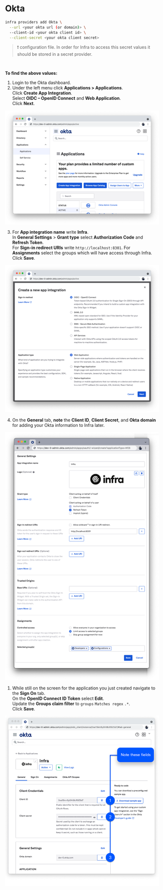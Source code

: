 # Okta

```bash
infra providers add Okta \
  --url <your okta url (or domain)> \
  --client-id <your okta client id> \
  --client-secret <your okta client secret>
```
> :exclamation: configuration file. In order for Infra to access this secret values it should be stored in a secret provider.

<br/>

**To find the above values:**

1. Login to the Okta dashboard.
2. Under the left menu click **Applications > Applications**.  
   Click **Create App Integration**.  
   Select **OIDC – OpenID Connect** and **Web Application**.  
   Click **Next**.

![Create Application](../../images/connect-users-okta-okta1.png)

3. For **App integration name** write **Infra**.  
   In **General Settings** > **Grant type** select **Authorization Code** and **Refresh Token**.  
   For **Sign-in redirect URIs** write `http://localhost:8301`. For **Assignments** select the groups which will have access through Infra.  
   Click **Save**.

![App Type](../../images/connect-users-okta-okta2.png)

4. On the **General** tab, **note** the **Client ID**, **Client Secret**, and **Okta domain** for adding your Okta information to Infra later.

![General Tab](../../images/connect-users-okta-okta4.png)

1. While still on the screen for the application you just created navigate to the **Sign On** tab.  
   On the **OpenID Connect ID Token** select **Edit**.  
   Update the **Groups claim filter** to `groups` `Matches regex` `.*`.  
   Click **Save**.

![Sign On](../../images/connect-users-okta-okta5.png)
